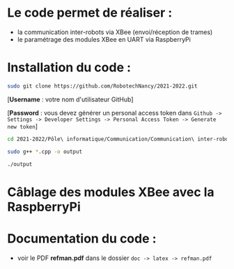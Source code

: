# Le code permet de réaliser :

- la communication inter-robots via XBee (envoi/réception de trames)
- le paramétrage des modules XBee en UART via RaspberryPi


# Installation du code :

```bash
sudo git clone https://github.com/RobotechNancy/2021-2022.git
```

[**Username** : votre nom d'utilisateur GitHub] 

[**Password** : vous devez générer un personal access token dans `Github -> Settings -> Developer Settings -> Personal Access Token -> Generate new token`]

```bash
cd 2021-2022/Pôle\ informatique/Communication/Communication\ inter-robots/xbee/  

sudo g++ *.cpp -o output

./output

```

# Câblage des modules XBee avec la RaspberryPi


# Documentation du code :

- voir le PDF **refman.pdf** dans le dossier `doc -> latex -> refman.pdf`
